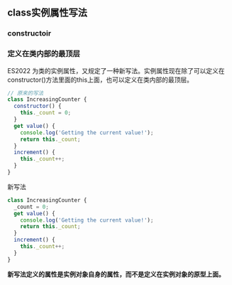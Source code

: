 ## class实例属性写法

### constructoir



### 定义在类内部的最顶层
ES2022 为类的实例属性，又规定了一种新写法。实例属性现在除了可以定义在constructor()方法里面的this上面，也可以定义在类内部的最顶层。
```js
// 原来的写法
class IncreasingCounter {
  constructor() {
    this._count = 0;
  }
  get value() {
    console.log('Getting the current value!');
    return this._count;
  }
  increment() {
    this._count++;
  }
}
```
新写法
```js
class IncreasingCounter {
  _count = 0;
  get value() {
    console.log('Getting the current value!');
    return this._count;
  }
  increment() {
    this._count++;
  }
}
```
**新写法定义的属性是实例对象自身的属性，而不是定义在实例对象的原型上面。**
